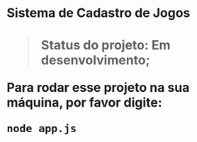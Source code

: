 <h1>Sistema de Cadastro de Jogos<h1>

>Status do projeto: Em desenvolvimento;

Para rodar esse projeto na sua máquina, por favor digite:

```
node app.js

```
